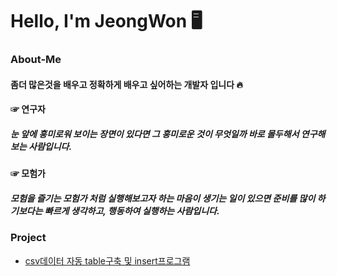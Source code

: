 # Hello, I'm JeongWon 🖥

### About-Me
#### 좀더 많은것을 배우고 정확하게 배우고 싶어하는 개발자 입니다 🔥

#### ☞ 연구자
##### 눈 앞에 흥미로워 보이는 장면이 있다면 그 흥미로운 것이 무엇일까 바로 몰두해서 연구해 보는 사람입니다.
#### ☞ 모험가
##### 모험을 즐기는 모험가 처럼 실행해보고자 하는 마음이 생기는 일이 있으면 준비를 많이 하기보다는 빠르게 생각하고, 행동하여 실행하는 사람입니다.

### Project
- [csv데이터 자동 table구축 및 insert프로그램](https://github.com/PJO2004/CSVfile_upload)

